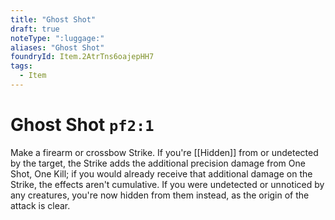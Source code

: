 ```yaml
---
title: "Ghost Shot"
draft: true
noteType: ":luggage:"
aliases: "Ghost Shot"
foundryId: Item.2AtrTns6oajepHH7
tags:
  - Item
---
```


# Ghost Shot `pf2:1`

Make a firearm or crossbow Strike. If you're [[Hidden]] from or undetected by the target, the Strike adds the additional precision damage from One Shot, One Kill; if you would already receive that additional damage on the Strike, the effects aren't cumulative. If you were undetected or unnoticed by any creatures, you're now hidden from them instead, as the origin of the attack is clear.
